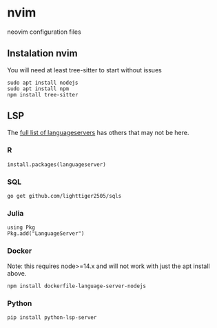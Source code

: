 # nvim
neovim configuration files

## Instalation nvim

You will need at least tree-sitter to start without issues 

```
sudo apt install nodejs
sudo apt install npm
npm install tree-sitter
```

## LSP

The [full list of languageservers](https://microsoft.github.io/language-server-protocol/implementors/servers/) has others that may not be here.

### R

```
install.packages(languageserver)
```

### SQL

```
go get github.com/lighttiger2505/sqls
```


### Julia

```
using Pkg
Pkg.add("LanguageServer")
```

### Docker
Note: this requires node>=14.x and will not work with just the apt install above.

```
npm install dockerfile-language-server-nodejs
```


### Python

```
pip install python-lsp-server
```

